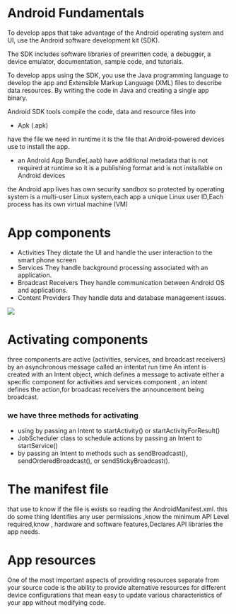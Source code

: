 # Android Fundamentals
To develop apps that take advantage of the Android operating system and UI, use the Android software development kit (SDK).

 The SDK includes software libraries of prewritten code, a debugger, a device emulator, documentation, sample code, and tutorials.

 To develop apps using the SDK, you use the Java programming language to develop the app and Extensible Markup Language (XML) files to describe data resources. By writing the code in Java and creating a single app binary.

Android SDK tools compile the code, data and resource files into 


 

 - Apk  (.apk)

  have the file we need in runtime it is the file that Android-powered devices use to install the app.

- an Android App Bundle(.aab)
have additional metadata that is not required at runtime so it is a publishing format and is not installable on Android devices

the Android app lives has  own security sandbox so  protected by operating system is a multi-user Linux system,each app a unique Linux user ID,Each process has its own virtual machine (VM)


# App components
- Activities	They dictate the UI and handle the user interaction to the smart phone screen
- Services	They handle background processing associated with an application.
- Broadcast Receivers	They handle communication between Android OS and applications.
- Content Providers	They handle data and database management issues.

![](https://i2.wp.com/techvidvan.com/tutorials/wp-content/uploads/sites/2/2021/06/Android_Application_Components.jpg?fit=1200%2C628&ssl=1)

# Activating components
three components are active (activities, services, and broadcast receivers) by an asynchronous message called an intentat run time An intent is created with an Intent object, which defines a message to activate either a specific component for activities and services component , an intent defines the action,for broadcast receivers the announcement being broadcast.
### we have three methods for activating 
- using by passing an Intent to startActivity() or startActivityForResult()
- JobScheduler class to schedule actions by passing an Intent to startService()
-  by passing an Intent to methods such as sendBroadcast(), sendOrderedBroadcast(), or sendStickyBroadcast().

# The manifest file

that use to know if the file is exists so reading the  AndroidManifest.xml. this do some thing Identifies any user permissions ,know the minimum API Level required,know , hardware and software features,Declares API libraries the app needs.


# App resources
One of the most important aspects of providing resources separate from your source code is the ability to provide alternative resources for different device configurations that mean easy to update various characteristics of your app without modifying code.